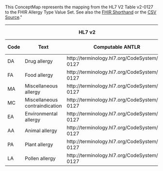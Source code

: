 
This ConceptMap represents the mapping from the HL7 V2 Table v2-0127 to the FHIR Allergy Type Value Set. See also the <a href='https://github.com/HL7/v2-to-fhir/blob/master/tank/ConceptMap v2-0127 to Allergy Type.fsh'>FHIR Shorthand</a> or the <a href='https://github.com/HL7/v2-to-fhir/blob/master/mappings/'>CSV Source</a>."
<table class='grid'><thead>
<tr><th colspan='3' style='border-right: 2px solid black;'>HL7 v2</th><th colspan='3' style='border-right: 2px solid black;'>Condition (IF True, args)</th><th colspan='4'>HL7 FHIR</th><th>Comments</th></tr>
<tr><th>Code</th><th>Text</th><th>Computable ANTLR</th><th>Computable FHIRPath</th><th>Code</th><th>&#xA0;</th><th>Display</th><th>Code System</th><th>&#xA0;</th></tr></thead>
<tbody>
<tr><td>DA</td><td>Drug allergy</td><td style='border-right: 2px'>http://terminology.hl7.org/CodeSystem/v2-0127</td><td></td><td></td><td style='border-right: 2px'></td><td>allergy</td><td></td><td>Allergy</td><td>http://hl7.org/fhir/allergy-intolerance-type</td><td></td></tr>
<tr><td>FA</td><td>Food allergy</td><td style='border-right: 2px'>http://terminology.hl7.org/CodeSystem/v2-0127</td><td></td><td></td><td style='border-right: 2px'></td><td>allergy</td><td></td><td>Allergy</td><td>http://hl7.org/fhir/allergy-intolerance-type</td><td></td></tr>
<tr><td>MA</td><td>Miscellaneous allergy</td><td style='border-right: 2px'>http://terminology.hl7.org/CodeSystem/v2-0127</td><td></td><td></td><td style='border-right: 2px'></td><td>allergy</td><td></td><td>Allergy</td><td>http://hl7.org/fhir/allergy-intolerance-type</td><td></td></tr>
<tr><td>MC</td><td>Miscellaneous contraindication</td><td style='border-right: 2px'>http://terminology.hl7.org/CodeSystem/v2-0127</td><td></td><td></td><td style='border-right: 2px'></td><td></td><td></td><td></td><td></td><td></td></tr>
<tr><td>EA</td><td>Environmental allergy</td><td style='border-right: 2px'>http://terminology.hl7.org/CodeSystem/v2-0127</td><td></td><td></td><td style='border-right: 2px'></td><td>allergy</td><td></td><td>Allergy</td><td>http://hl7.org/fhir/allergy-intolerance-type</td><td></td></tr>
<tr><td>AA</td><td>Animal allergy</td><td style='border-right: 2px'>http://terminology.hl7.org/CodeSystem/v2-0127</td><td></td><td></td><td style='border-right: 2px'></td><td>allergy</td><td></td><td>Allergy</td><td>http://hl7.org/fhir/allergy-intolerance-type</td><td></td></tr>
<tr><td>PA</td><td>Plant allergy</td><td style='border-right: 2px'>http://terminology.hl7.org/CodeSystem/v2-0127</td><td></td><td></td><td style='border-right: 2px'></td><td>allergy</td><td></td><td>Allergy</td><td>http://hl7.org/fhir/allergy-intolerance-type</td><td></td></tr>
<tr><td>LA</td><td>Pollen allergy</td><td style='border-right: 2px'>http://terminology.hl7.org/CodeSystem/v2-0127</td><td></td><td></td><td style='border-right: 2px'></td><td>allergy</td><td></td><td>Allergy</td><td>http://hl7.org/fhir/allergy-intolerance-type</td><td></td></tr>
</tbody></table>
